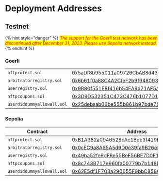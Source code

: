 # Deployment Addresses

## Testnet

{% hint style="danger" %}
_<mark style="color:red;">The support for the Goerli test network has been discontinued after December 31, 2023. Please use Sepolia network instead.</mark>_
{% endhint %}

### Goerli

|                            |                                                                                                                                   |
| -------------------------- | --------------------------------------------------------------------------------------------------------------------------------- |
| `nftprotect.sol`           | [0x5aDf8b955011a09726CbAB8d43622ac1B2fB344F](https://goerli.etherscan.io/address/0x5aDf8b955011a09726CbAB8d43622ac1B2fB344F#code) |
| `arbitratorregistry.sol`   | [0x6b61f0a88C4A2CfeF2b9f948093C95531a6B9F04](https://goerli.etherscan.io/address/0x6b61f0a88C4A2CfeF2b9f948093C95531a6B9F04#code) |
| `userregistry.sol`         | [0x9B80f551E8f416b54EA9d71AF5acE49aA0609aAC](https://goerli.etherscan.io/address/0x9B80f551E8f416b54EA9d71AF5acE49aA0609aAC#code) |
| `nftpcoupons.sol`          | [0x3D9D532351C473C476b1077D1770f373B5f1AAc4](https://goerli.etherscan.io/address/0x3D9D532351C473C476b1077D1770f373B5f1AAc4#code) |
| `userdiddummyallowall.sol` | [0x25debaab06be555b861b97bde7682415961c1b58](https://goerli.etherscan.io/address/0x25debaab06be555b861b97bde7682415961c1b58)      |

### **Sepolia**

| Contract                   | Address                                                                                                                            |
| -------------------------- | ---------------------------------------------------------------------------------------------------------------------------------- |
| `nftprotect.sol`           | [0xB1A382a0946528cAc1Bde3f419B69809CC347613](https://sepolia.etherscan.io/address/0xB1A382a0946528cAc1Bde3f419B69809CC347613#code) |
| `arbitratorregistry.sol`   | [0x0cEC9a8A65A5d9D0e39fa9B26e5F9dE3FDC4D7fb](https://sepolia.etherscan.io/address/0x0cEC9a8A65A5d9D0e39fa9B26e5F9dE3FDC4D7fb#code) |
| `userregistry.sol`         | [0x49ba52fe9dF9e55BeF56BE7D0F19eF8b645D51F3](https://sepolia.etherscan.io/address/0x49ba52fe9dF9e55BeF56BE7D0F19eF8b645D51F3#code) |
| `nftpcoupons.sol`          | [0x8c743B717e960fa00779b7b148D63a59009E9c9d](https://sepolia.etherscan.io/address/0x49ba52fe9dF9e55BeF56BE7D0F19eF8b645D51F3#code) |
| `userdiddummyallowall.sol` | [0x62E5df1F703a290655F9bbC858C49f3A2d553936](https://sepolia.etherscan.io/address/0x62E5df1F703a290655F9bbC858C49f3A2d553936#code) |

